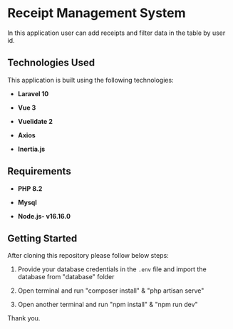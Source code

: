 # Receipt Management System

In this application user can add receipts and filter data in the table by user id.

## Technologies Used

This application is built using the following technologies:

- **Laravel 10**

- **Vue 3**

- **Vuelidate 2**

- **Axios**

- **Inertia.js**

## Requirements

- **PHP 8.2**

- **Mysql**

- **Node.js- v16.16.0**


## Getting Started
After cloning this repository please follow below steps:

1. Provide your database credentials in the `.env` file and import the database from "database" folder

2. Open terminal and run  "composer install" & "php artisan serve"

3. Open another terminal and run  "npm install" & "npm run dev"

Thank you.


